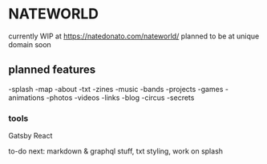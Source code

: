 # NATEWORLD
currently WIP at https://natedonato.com/nateworld/
planned to be at unique domain soon

## planned features
-splash
-map
-about
-txt
-zines
-music 
  -bands
-projects
  -games
-animations
-photos
-videos
-links
-blog
-circus
-secrets


### tools
Gatsby
React

to-do next: markdown & graphql stuff, txt styling, work on splash

